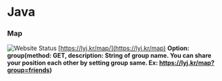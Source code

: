 # Java
### Map
![Website Status](https://img.shields.io/website?url=https://lyj.kr/map)
[https://lyj.kr/map/](https://lyj.kr/map) 
**Option: group(method: GET, description: String of group name. You can share your position each other by setting group same. Ex: https://lyj.kr/map?group=friends)**

